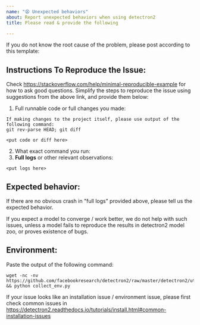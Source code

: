 ```yaml
---
name: "😩 Unexpected behaviors"
about: Report unexpected behaviors when using detectron2
title: Please read & provide the following

---
```


If you do not know the root cause of the problem, please post according to this template:

## Instructions To Reproduce the Issue:

Check https://stackoverflow.com/help/minimal-reproducible-example for how to ask good questions.
Simplify the steps to reproduce the issue using suggestions from the above link, and provide them below:

1. Full runnable code or full changes you made:
```
If making changes to the project itself, please use output of the following command:
git rev-parse HEAD; git diff

<put code or diff here>
```
2. What exact command you run:
3. __Full logs__ or other relevant observations:
```
<put logs here>
```

## Expected behavior:

If there are no obvious crash in "full logs" provided above,
please tell us the expected behavior.

If you expect a model to converge / work better, we do not help with such issues, unless
a model fails to reproduce the results in detectron2 model zoo, or proves existence of bugs.

## Environment:

Paste the output of the following command:
```
wget -nc -nv https://github.com/facebookresearch/detectron2/raw/master/detectron2/utils/collect_env.py && python collect_env.py
```

If your issue looks like an installation issue / environment issue,
please first check common issues in https://detectron2.readthedocs.io/tutorials/install.html#common-installation-issues
